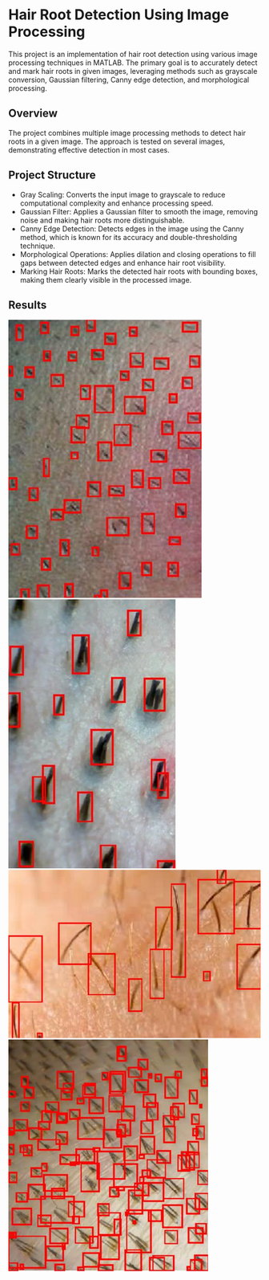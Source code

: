 # Hair Root Detection Using Image Processing
This project is an implementation of hair root detection using various image processing techniques in MATLAB. The primary goal is to accurately detect and mark hair roots in given images, leveraging methods such as grayscale conversion, Gaussian filtering, Canny edge detection, and morphological processing.

## Overview
The project combines multiple image processing methods to detect hair roots in a given image. The approach is tested on several images, demonstrating effective detection in most cases.

## Project Structure
- Gray Scaling: Converts the input image to grayscale to reduce computational complexity and enhance processing speed.
- Gaussian Filter: Applies a Gaussian filter to smooth the image, removing noise and making hair roots more distinguishable.
- Canny Edge Detection: Detects edges in the image using the Canny method, which is known for its accuracy and double-thresholding technique.
- Morphological Operations: Applies dilation and closing operations to fill gaps between detected edges and enhance hair root visibility.
- Marking Hair Roots: Marks the detected hair roots with bounding boxes, making them clearly visible in the processed image.

## Results
![Proje Logosu](results/sample1_result.PNG)                                      ![Proje Logosu](results/sample4_result.PNG)                                                                                           ![Proje Logosu](results/sample2_result.PNG)
![Proje Logosu](results/sample3_result.PNG)

